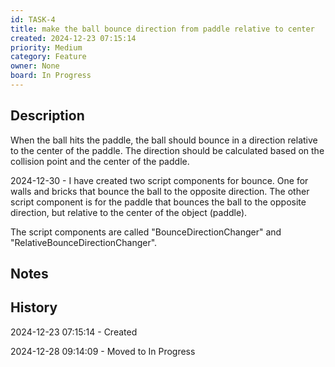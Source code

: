 ```yaml
---
id: TASK-4
title: make the ball bounce direction from paddle relative to center
created: 2024-12-23 07:15:14
priority: Medium
category: Feature
owner: None
board: In Progress
---
```


## Description
When the ball hits the paddle, the ball should bounce in a direction relative to the center of the paddle.
The direction should be calculated based on the collision point and the center of the paddle.

2024-12-30 - I have created two script components for bounce. One for walls and bricks that bounce the ball to the opposite direction.
The other script component is for the paddle that bounces the ball to the opposite direction, but relative to the center of the object (paddle).

The script components are called "BounceDirectionChanger" and "RelativeBounceDirectionChanger".

## Notes


## History
2024-12-23 07:15:14 - Created

2024-12-28 09:14:09 - Moved to In Progress
